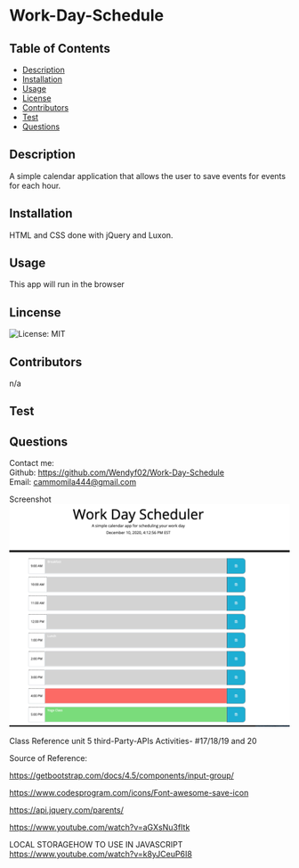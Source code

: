 # Work-Day-Schedule
  ## Table of Contents
  * [Description](#description)
  * [Installation](#installation)
  * [Usage](#usage)
  * [License](#license)
  * [Contributors](#contributors)
  * [Test](#test)
  * [Questions](#questions)
  
  ## Description
  A simple calendar application that allows the user to save events for events for each hour.

  ## Installation
  HTML and CSS done with jQuery and Luxon.


  ## Usage
  This app will run in the browser

  ## Lincense
  ![License: MIT](https://img.shields.io/badge/License-MIT-yellow.svg)

  ## Contributors
  n/a

  ## Test
  
  
  ## Questions

  Contact me:   
  Github: https://github.com/Wendyf02/Work-Day-Schedule  
  Email: cammomila444@gmail.com
  
  Screenshot 
 ![GitHub](assets/image/dayclndr.png)  
  

 Class Reference unit 5
 third-Party-APIs
 Activities- #17/18/19 and 20

 Source of Reference:

 https://getbootstrap.com/docs/4.5/components/input-group/

 https://www.codesprogram.com/icons/Font-awesome-save-icon

 https://api.jquery.com/parents/

https://www.youtube.com/watch?v=aGXsNu3fItk

 LOCAL STORAGEHOW TO USE IN JAVASCRIPT     
 https://www.youtube.com/watch?v=k8yJCeuP6I8

  
  

